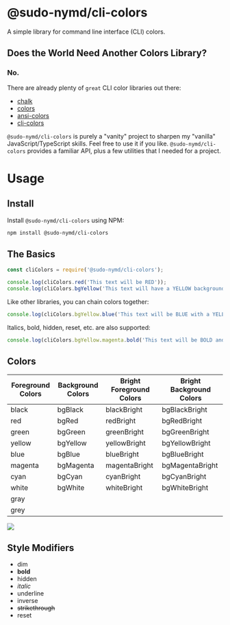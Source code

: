 # @sudo-nymd/cli-colors

A simple library for command line interface (CLI) colors.

## Does the World Need Another Colors Library?

### No.

There are already plenty of ```great``` CLI color libraries out there:

* [chalk]
* [colors]
* [ansi-colors]
* [cli-colors]

```@sudo-nymd/cli-colors``` is purely a "vanity" project to sharpen my "vanilla" JavaScript/TypeScript skills. Feel free to use it if you like. ```@sudo-nymd/cli-colors``` provides a familiar API, plus a few utilities that I needed for a project.

# Usage

## Install

Install ```@sudo-nymd/cli-colors``` using NPM:

``` bash
npm install @sudo-nymd/cli-colors
```
## The Basics

``` javascript
const cliColors = require('@sudo-nymd/cli-colors');

console.log(cliColors.red('This text will be RED'));
console.log(cliColors.bgYellow('This text will have a YELLOW background'));
```

Like other libraries, you can chain colors together:

``` javascript
console.log(cliColors.bgYellow.blue('This text will be BLUE with a YELLOW background'));
```

Italics, bold, hidden, reset, etc. are also supported:

``` javascript
console.log(cliColors.bgYellow.magenta.bold('This text will be BOLD and BLUE with a MAGENTA background'));
```

## Colors

| Foreground Colors  | Background Colors | Bright Foreground Colors | Bright Background Colors |
| ------- | ----------------- | ------------- | ------------------------ |
| black   | bgBlack           | blackBright   | bgBlackBright            |
| red     | bgRed             | redBright     | bgRedBright              |
| green   | bgGreen           | greenBright   | bgGreenBright            |
| yellow  | bgYellow          | yellowBright  | bgYellowBright           |
| blue    | bgBlue            | blueBright    | bgBlueBright             |
| magenta | bgMagenta         | magentaBright | bgMagentaBright          |
| cyan    | bgCyan            | cyanBright    | bgCyanBright             |
| white   | bgWhite           | whiteBright   | bgWhiteBright            |
| gray    |                   |               |                          |
| grey    |                   |               |                          |

<img src="https://github.com/sudo-nymd/cli-colors/blob/master/screenshot1.png?raw=true"/>

## Style Modifiers

* dim
* **bold**
* hidden
* _italic_
* underline
* inverse
* ~~strikethrough~~
* reset

[ansi-colors]: https://www.npmjs.com/package/ansi-colors
[chalk]: https://www.npmjs.com/package/chalk
[cli-colors]: https://www.npmjs.com/package/cli-colors
[colors]: https://www.npmjs.com/package/colors